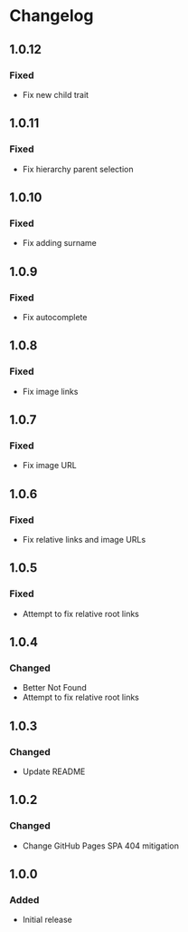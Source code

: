 # Changelog

## 1.0.12
### Fixed
- Fix new child trait

## 1.0.11
### Fixed
- Fix hierarchy parent selection

## 1.0.10
### Fixed
- Fix adding surname

## 1.0.9
### Fixed
- Fix autocomplete

## 1.0.8
### Fixed
- Fix image links

## 1.0.7
### Fixed
- Fix image URL

## 1.0.6
### Fixed
- Fix relative links and image URLs

## 1.0.5
### Fixed
- Attempt to fix relative root links

## 1.0.4
### Changed
- Better Not Found
- Attempt to fix relative root links

## 1.0.3
### Changed
- Update README

## 1.0.2
### Changed
- Change GitHub Pages SPA 404 mitigation

## 1.0.0
### Added
- Initial release